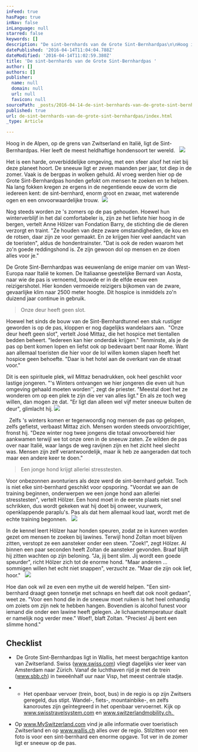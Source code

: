 ```yaml
---
inFeed: true
hasPage: true
inNav: false
inLanguage: null
starred: false
keywords: []
description: "De sint-bernhards van de Grote Sint-Bernhardpas\n\nHoog in de Alpen, op de grens van Zwitserland en Italië, ligt de Sint-Bernhardpas. Hier leeft de meest heldhaftige hondensoort ter wereld.\L\L"
datePublished: '2016-04-14T11:04:04.788Z'
dateModified: '2016-04-14T11:02:59.380Z'
title: 'De sint-bernhards van de Grote Sint-Bernhardpas '
author: []
authors: []
publisher:
  name: null
  domain: null
  url: null
  favicon: null
sourcePath: _posts/2016-04-14-de-sint-bernhards-van-de-grote-sint-bernhardpas.md
published: true
url: de-sint-bernhards-van-de-grote-sint-bernhardpas/index.html
_type: Article

---
```

Hoog in de Alpen, op de grens van Zwitserland en Italië, ligt de Sint-Bernhardpas. Hier leeft de meest heldhaftige hondensoort ter wereld.  
![](https://the-grid-user-content.s3-us-west-2.amazonaws.com/eea6e79a-68cc-4e04-8bfb-56ac9ae6efbf.jpg)

Het is een harde, onverbiddelijke omgeving, met een sfeer alsof het niet bij deze planeet hoort. De sneeuw ligt er zeven maanden per jaar, tot diep in de zomer. Vaak is de bergpas in wolken gehuld. Al vroeg werden hier op de Grote Sint-Bernhardpas honden gefokt om mensen te zoeken en te helpen. Na lang fokken kregen ze ergens in de negentiende eeuw de vorm die iedereen kent: de sint-bernhard, enorm groot en zwaar, met waterende ogen en een onvoorwaardelijke trouw.  ![](https://the-grid-user-content.s3-us-west-2.amazonaws.com/3f165694-eed5-4b98-b0c8-51a8434e0735.jpg)

Nog steeds worden ze 's zomers op de pas gehouden. Hoewel hun winterverblijf in het dal comfortabeler is, zijn ze het liefste hier hoog in de bergen, vertelt Anne Hölzer van Fondation Barry, de stichting die de dieren verzorgt en traint. "Ze houden van deze zware omstandigheden, de kou en de rotsen, daar zijn ze voor gemaakt. En ze krijgen hier veel aandacht van de toeristen", aldus de hondentrainster. "Dat is ook de reden waarom het zo'n goede reddingshond is. Ze zijn gewoon dol op mensen en ze doen alles voor je."  

De Grote Sint-Bernhardpas was eeuwenlang de enige manier om van West-Europa naar Italië te komen. De Italiaanse geestelijke Bernard van Aosta, naar wie de pas is vernoemd, bouwde er in de elfde eeuw een reizigershotel. Hier konden vermoeide reizigers bijkomen van de zware, gevaarlijke klim naar 2500 meter hoogte. Dit hospice is inmiddels zo'n duizend jaar continue in gebruik. 
> 
> Onze deur heeft geen slot.

Hoewel het sinds de bouw van de Sint-Bernhardtunnel een stuk rustiger geworden is op de pas, kloppen er nog dagelijks wandelaars aan. 
"Onze deur heeft geen slot", vertelt José Mittaz, die het hospice met tientallen bedden beheert. "Iedereen kan hier onderdak krijgen." Tenminste, als je de pas op bent komen lopen en liefst ook op bedevaart bent naar Rome. Want aan allemaal toeristen die hier voor de lol willen komen slapen heeft het hospice geen behoefte. "Daar is het hotel aan de overkant van de straat voor." 

Dit is een spirituele plek, wil Mittaz benadrukken, ook heel geschikt voor lastige jongeren. "'s Winters ontvangen we hier jongeren die even uit hun omgeving gehaald moeten worden'', zegt de priester. "Meestal doet het ze wonderen om op een plek te zijn die ver van alles ligt." En als ze toch weg willen, dan mogen ze dat. "Er ligt dan alleen wel vijf meter sneeuw buiten de deur", glimlacht hij.
![](https://the-grid-user-content.s3-us-west-2.amazonaws.com/f5332df4-6409-4fed-b7d7-2b68e3b7de1b.jpg)

  Zelfs 's winters komen er tegenwoordig nog mensen de pas op gelopen, zelfs gefietst, verbaast Mittaz zich. Mensen worden steeds onvoorzichtiger, fronst hij. "Deze winter nog twee jongens die totaal onvoorbereid hier aankwamen terwijl we tot onze oren in de sneeuw zaten. Ze wilden de pas over naar Italië, waar langs de weg ravijnen zijn en het zicht heel slecht was. Mensen zijn zelf verantwoordelijk, maar ik heb ze aangeraden dat toch maar een andere keer te doen."  

> Een jonge hond krijgt allerlei stresstesten.

Voor onbezonnen avonturiers als deze werd de sint-bernhard gefokt. Toch is niet elke sint-bernhard geschikt voor opsporing. "Voordat we aan de training beginnen, onderwerpen we een jonge hond aan allerlei stresstesten", vertelt Hölzer. Een hond moet in de eerste plaats niet snel schrikken, dus wordt gekeken wat hij doet bij onweer, vuurwerk, openklappende paraplu's. Pas als dat hem allemaal koud laat, wordt met de echte training begonnen.  
![](https://the-grid-user-content.s3-us-west-2.amazonaws.com/e99f3155-277e-4c61-b984-a96e576af7c8.jpg)

In de kennel leert Hölzer haar honden speuren, zodat ze in kunnen worden gezet om mensen te zoeken bij lawines. Terwijl hond Zoltan moet blijven zitten, verstopt ze een aansteker onder een steen. "Zoek!", zegt Hölzer. Al binnen een paar seconden heeft Zoltan de aansteker gevonden. Braaf blijft hij zitten wachten op zijn beloning. "Ja, jij bent slim. Jij wordt een goede speurder", richt Hölzer zich tot de enorme hond. "Maar anderen ... sommigen willen het echt niet snappen", verzucht ze. "Maar die zijn ook lief, hoor."  
![](https://the-grid-user-content.s3-us-west-2.amazonaws.com/b1ce773d-19a1-48bd-ac12-32c24ad88af6.jpg)

Hoe dan ook wil ze even een mythe uit de wereld helpen. "Een sint-bernhard draagt geen tonnetje met schnaps en heeft dat ook nooit gedaan", weet ze. "Voor een hond die in de sneeuw moet ruiken is het heel onhandig om zoiets om zijn nek te hebben hangen. Bovendien is alcohol funest voor iemand die onder een lawine heeft gelegen. Je lichaamstemperatuur daalt er namelijk nog verder mee." Woef!, blaft Zoltan. "Precies! Jij bent een slimme hond."  

## Checklist 

*  De Grote Sint-Bernhardpas ligt in Wallis, het meest bergachtige kanton van Zwitserland. Swiss (www.swiss.com) vliegt dagelijks vier keer van Amsterdam naar Zürich. Vanaf de luchthaven rijd je met de trein (www.sbb.ch) in tweeënhalf uur naar Visp, het meest centrale stadje. 
* * Het openbaar vervoer (trein, boot, bus) in de regio is op zijn Zwitsers geregeld, dus stipt. Wandel-, fiets-, mountainbike-, en zelfs kanoroutes zijn geïntegreerd in het openbaar vervoernet. Kijk op www.swisstravelsystem.com en www.switzerlandmobility.ch. 

* Op www.MySwitzerland.com vind je alle informatie over toeristisch Zwitserland en op www.wallis.ch alles over de regio.
Stilzitten voor een foto is voor een sint-bernhard een enorme opgave. Tot ver in de zomer ligt er sneeuw op de pas.